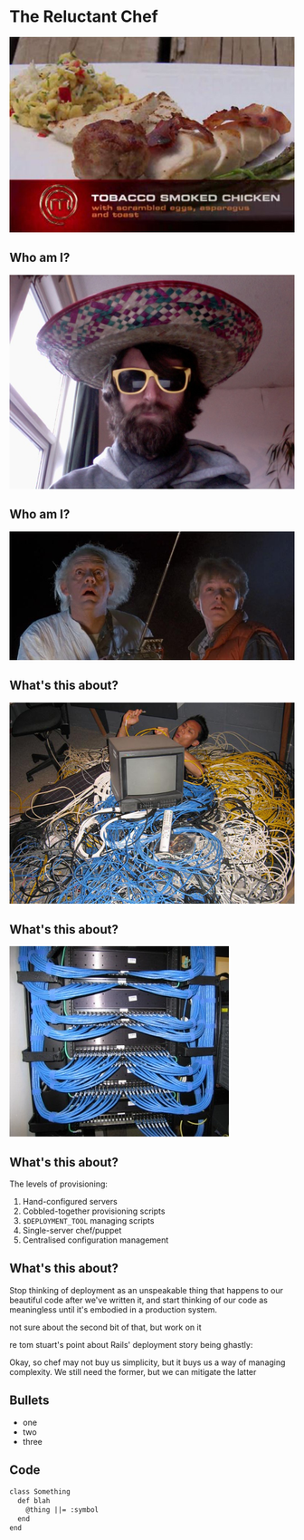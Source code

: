 # The Reluctant Chef

![](images/smoked_chicken.jpg)

## Who am I?

![](images/hat.jpg)

## Who am I?

![](images/future.jpg)

## What's this about?

![](images/ops1.jpg)

## What's this about?

![](images/ops2.jpg)

## What's this about?

The levels of provisioning:

1. Hand-configured servers
2. Cobbled-together provisioning scripts
3. `$DEPLOYMENT_TOOL` managing scripts
4. Single-server chef/puppet
5. Centralised configuration management

## What's this about?

Stop thinking of deployment as an unspeakable thing that happens to our
beautiful code after we've written it, and start thinking of our code as
meaningless until it's embodied in a production system.

not sure about the second bit of that, but work on it

re tom stuart's point about Rails' deployment story being ghastly:

Okay, so chef may not buy us simplicity, but it buys us a way of
managing complexity. We still need the former, but we can mitigate the
latter


## Bullets

* one
* two
* three

## Code

~~~~ {.ruby }
class Something
  def blah
    @thing ||= :symbol
  end
end
~~~~~~~~~~~~
